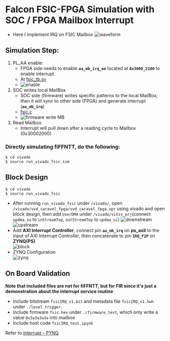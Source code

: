 # Falcon FSIC-FPGA Simulation with SOC / FPGA Mailbox Interrupt 

- Here I implement IRQ on FSIC Mailbox
  ![waveform](https://github.com/vic9112/PQC_Falcon/assets/137171415/c0aa035a-f3db-47fb-a9df-a87798b35ed1)

## Simulation Step:
1. PL_AA enable:
   - FPGA side needs to enable **`aa_mb_irq_en`** located at **`0x3000_2100`** to enable interrupt.
   - At [fsic_tb.sv](https://github.com/vic9112/PQC_Falcon/blob/main/impl_ASIC/irq_test/vivado/fsic_tb.sv)
   - ![enable](https://github.com/vic9112/PQC_Falcon/assets/137171415/be40dc4f-2cb4-45bc-aaad-0607b2cfd340)
2. SOC writes local MailBox
   - SOC side (firmware) writes specific patterns to the local MailBox, then it will sync to other side (FPGA) and generate interrupt (**`aa_mb_irq`**)
   - [fsic.c](https://github.com/vic9112/PQC_Falcon/blob/main/impl_ASIC/irq_test/testbench/fsic/fsic.c)
   - ![firmware write MB](https://github.com/vic9112/PQC_Falcon/assets/137171415/2887d0f6-202a-45aa-ad73-8ecb9f36b1f5)
3. Read Mailbox
   - Interrupt will pull down after a reading cycle to Mailbox (0x30002000)
### Directly simulating fiFFNTT, do the following:
```
$ cd vivado
$ source run_vivado_fsic_sim
```

## Block Design
```
$ cd vivado
$ source run_vivado_fsic
```
- After running `run_vivado_fsic` under `/vivado/`, open `/vivado/vvd_caravel_fpga/vvd_caravel_fpga.xpr` using vivado and open block design, then add `UserDMA` under `/vivado/vitis_prj`(connect `updma_so` to `inStreamTop`, `outStreamTop` to `updma_si`)
  ![downstream](https://github.com/vic9112/Advance_SOC/assets/137171415/0f4f2043-153b-487a-abae-87d6846bd0bd)
  ![upstream](https://github.com/vic9112/Advance_SOC/assets/137171415/b2aa20de-931d-46f5-bb7c-f37e3e1d678d)
- Add **AXI Interrupt Controller**, connect pin **`aa_mb_irq`** on **ps_axil** to the input of AXI Interrupt Controller, then concatenate to pin **`IRQ_F2P`** on **ZYNQ(PS)**<br>
![block](https://github.com/vic9112/PQC_Falcon/assets/137171415/d9fa1946-94a5-4f01-ad87-729e874b2dab)
- ZYNQ Configuration<br>
![zynq](https://github.com/vic9112/PQC_Falcon/assets/137171415/ef55a847-ba3d-432a-aa46-f377afcd041c)

## On Board Validation
**Note that included files are not for fiFFNTT, but for FIR since it's just a demonstration about the interrupt service routine**
- Include bitstream `fsicIRQ_v1.bit` and metadata file `fsicIRQ_v1.hwh` under `./level_trigger`.
- Include firmware `fsic.hex` under `./firmware_test`, which only write a value `0x3a3a3a3a` into mailbox
- Include host code `fsicIRQ_test.ipynb`

Refer to [Interrupt - PYNQ](https://pynq.readthedocs.io/en/latest/pynq_libraries/interrupt.html)
